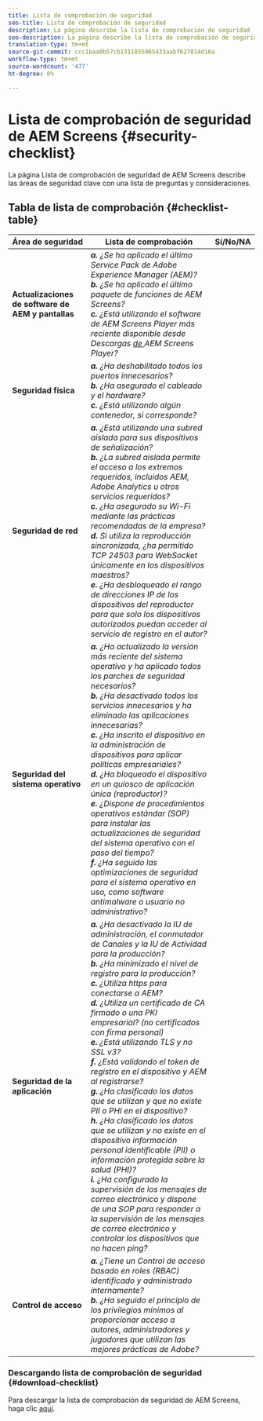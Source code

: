 ```yaml
---
title: Lista de comprobación de seguridad
seo-title: Lista de comprobación de seguridad
description: La página describe la lista de comprobación de seguridad
seo-description: La página describe la lista de comprobación de seguridad
translation-type: tm+mt
source-git-commit: ccc1baa0b57cb1311855065433aabf627814d16a
workflow-type: tm+mt
source-wordcount: '477'
ht-degree: 0%

---
```



# Lista de comprobación de seguridad de AEM Screens {#security-checklist}

La página Lista de comprobación de seguridad de AEM Screens describe las áreas de seguridad clave con una lista de preguntas y consideraciones.

## Tabla de lista de comprobación {#checklist-table}

| **Área de seguridad** | **Lista de comprobación** | **Sí/No/NA** |
|---|---|---|
| **Actualizaciones de software de AEM y pantallas** | ***a.*** *¿Se ha aplicado el último Service Pack de Adobe Experience Manager (AEM)?* <br>***b.***  *¿Se ha aplicado el último paquete de funciones de AEM Screens?* <br>***c.*** *¿Está utilizando el software de AEM Screens Player más reciente disponible desde Descargas [ de ](https://download.macromedia.com/screens/)AEM Screens Player?* |
| **Seguridad física** | ***a.*** *¿Ha deshabilitado todos los puertos innecesarios?* <br>***b.***  *¿Ha asegurado el cableado y el hardware?* <br>***c.*** *¿Está utilizando algún contenedor, si corresponde?* |
| **Seguridad de red** | ***a.*** *¿Está utilizando una subred aislada para sus dispositivos de señalización?* <br>***b.***  *¿La subred aislada permite el acceso a los extremos requeridos, incluidos AEM, Adobe Analytics u otros servicios requeridos?* <br>***c.*** *¿Ha asegurado su Wi-Fi mediante las prácticas recomendadas de la empresa?* <br>***d.*** *Si utiliza la reproducción sincronizada, ¿ha permitido TCP 24503 para WebSocket únicamente en los dispositivos maestros?* <br>***e.*** *¿Ha desbloqueado el rango de direcciones IP de los dispositivos del reproductor para que solo los dispositivos autorizados puedan acceder al servicio de registro en el autor?* |
| **Seguridad del sistema operativo** | ***a.*** *¿Ha actualizado la versión más reciente del sistema operativo y ha aplicado todos los parches de seguridad necesarios?* <br>***b.*** *¿Ha desactivado todos los servicios innecesarios y ha eliminado las aplicaciones innecesarias?* <br>***c.*** *¿Ha inscrito el dispositivo en la administración de dispositivos para aplicar políticas empresariales?* <br>***d.*** *¿Ha bloqueado el dispositivo en un quiosco de aplicación única (reproductor)?* <br>***e.*** *¿Dispone de procedimientos operativos estándar (SOP) para instalar las actualizaciones de seguridad del sistema operativo con el paso del tiempo?*<br>***f.*** *¿Ha seguido las optimizaciones de seguridad para el sistema operativo en uso, como software antimalware o usuario no administrativo?* |
| **Seguridad de la aplicación** | ***a.*** *¿Ha desactivado la IU de administración, el conmutador de Canales y la IU de Actividad para la producción?* <br>***b.*** *¿Ha minimizado el nivel de registro para la producción?* <br>***c.*** *¿Utiliza https para conectarse a AEM?* <br>***d.*** *¿Utiliza un certificado de CA firmado o una PKI empresarial? (no certificados con firma personal)*<br>***e.*** *¿Está utilizando TLS y no SSL v3?*<br>***f.*** *¿Está validando el token de registro en el dispositivo y AEM al registrarse?*<br> ***g.*** *¿Ha clasificado los datos que se utilizan y que no existe PII o PHI en el dispositivo?*<br> ***h.*** *¿Ha clasificado los datos que se utilizan y no existe en el dispositivo información personal identificable (PII) o información protegida sobre la salud (PHI)?*<br> ***i.*** *¿Ha configurado la supervisión de los mensajes de correo electrónico y dispone de una SOP para responder a la supervisión de los mensajes de correo electrónico y controlar los dispositivos que no hacen ping?* |
| **Control de acceso** | ***a.*** *¿Tiene un Control de acceso basado en roles (RBAC) identificado y administrado internamente?* <br>***b.*** *¿Ha seguido el principio de los privilegios mínimos al proporcionar acceso a autores, administradores y jugadores que utilizan las mejores prácticas de Adobe?* |

### Descargando lista de comprobación de seguridad {#download-checklist}

Para descargar la lista de comprobación de seguridad de AEM Screens, haga clic [aquí](/help/user-guide/assets/AEMScreens-SecurityChecklist.pdf).